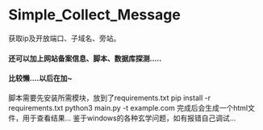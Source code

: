 # Simple_Collect_Message
获取ip及开放端口、子域名、旁站。
#### 还可以加上网站备案信息、脚本、数据库探测.....
#### 比较懒....以后在加~
脚本需要先安装所需模块，放到了requirements.txt
pip install -r requirements.txt
python3 main.py -t example.com
完成后会生成一个html文件，用于查看结果...
鉴于windows的各种玄学问题，如有报错自己调试...
